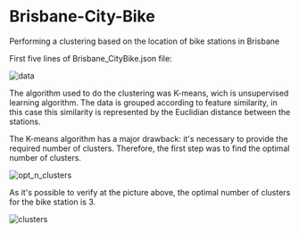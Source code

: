 # Brisbane-City-Bike
Performing a clustering based on the location of bike stations in Brisbane


First five lines of Brisbane_CityBike.json file: 

![data](https://user-images.githubusercontent.com/39279175/53047722-57d62680-3493-11e9-8847-1ce88bf5808a.PNG)


The algorithm used to do the clustering was K-means, wich is unsupervised learning algorithm. The data is grouped according to feature similarity, in this case this similarity is represented by the Euclidian distance between the stations. 

The K-means algorithm has a major drawback: it's necessary to provide the required number of clusters. Therefore, the first step was to find the optimal number of clusters. 

![opt_n_clusters](https://user-images.githubusercontent.com/39279175/53047873-b00d2880-3493-11e9-90a8-0f033e3460ee.PNG)

As it's possible to verify at the picture above, the optimal number of clusters for the bike station is 3. 




![clusters](https://user-images.githubusercontent.com/39279175/53047878-b13e5580-3493-11e9-9d6b-1e6a996779cf.PNG)
